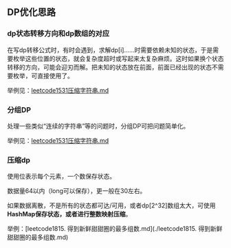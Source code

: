 

## DP优化思路



### dp状态转移方向和dp数组的对应

在写dp转移公式时，有时会遇到，求解dp[i]……时需要依赖未知的状态，于是需要枚举这些位置的状态，就会复杂度超时或写起来太复杂麻烦。这时如果换个状态转移的方向，可能会迎刃而解。把未知的状态放在前面，前面已经出现的状态不需要枚举，可直接使用了。

举例见：[leetcode1531压缩字符串.md](leetcode1531压缩字符串.md)



### 分组DP

处理一些类似“连续的字符串”等的问题时，分组DP可把问题简单化。

举例见：[leetcode1531压缩字符串.md](leetcode1531压缩字符串.md)



### 压缩dp

使用位表示每个元素，一个数保存状态。

数据量64以内（long可以保存），更一般在30左右。



如果数据离散，不是所有的状态都可达/可用，或者dp[2^32]数组太大，可使用**HashMap保存状态，或者进行整数映射压缩**。



举例：[leetcode1815. 得到新鲜甜甜圈的最多组数.md](./leetcode1815. 得到新鲜甜甜圈的最多组数.md)

